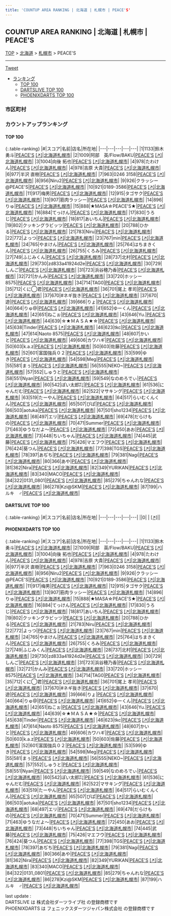 ```yaml
---
title: 'COUNTUP AREA RANKING | 北海道 | 札幌市 | PEACE'S'
---
```

## COUNTUP AREA RANKING | 北海道 | 札幌市 | PEACE'S

[TOP](/darts/rank/) > [北海道](/darts/rank/北海道/) > [札幌市](/darts/rank/北海道/札幌市/) > PEACE'S

___

<a href="https://twitter.com/share?ref_src=twsrc%5Etfw" data-text="COUNTUP AREA RANKING | 北海道札幌市PEACE'S" class="twitter-share-button" data-hashtags="DARTSLIVE,PHOENIXDARTS,darts,ダーツ" data-show-count="false">Tweet</a>

* [ランキング](#カウントアップランキング)
    * [TOP 100](#top-100)
    * [DARTSLIVE TOP 100](#dartslive-top-100)
    * [PHOENIXDARTS TOP 100](#phoenixdarts-top-100)

### 市区町村

<ul>

</ul>

### カウントアップランキング

#### TOP 100



{:.table-ranking}
|#|スコア|名前|店名|所在地|
|---|---|---|---|---|
|1|1133|<span class="rank-name-pd">鈴木 勇斗</span>|<a href="/darts/rank/shops/92850.html">PEACE'S</a> <a href="https://vs.phoenixdarts.com/jp/shop/shopDetailInfo/s_92850?s_seq=92850">[↗]</a>|<a href="/darts/rank/北海道/札幌市">北海道札幌市</a>|
|2|1009|<span class="rank-name-pd">阿部　英/Flow/BAKU</span>|<a href="/darts/rank/shops/92850.html">PEACE'S</a> <a href="https://vs.phoenixdarts.com/jp/shop/shopDetailInfo/s_92850?s_seq=92850">[↗]</a>|<a href="/darts/rank/北海道/札幌市">北海道札幌市</a>|
|3|1004|<span class="rank-name-pd">向後 拓也</span>|<a href="/darts/rank/shops/92850.html">PEACE'S</a> <a href="https://vs.phoenixdarts.com/jp/shop/shopDetailInfo/s_92850?s_seq=92850">[↗]</a>|<a href="/darts/rank/北海道/札幌市">北海道札幌市</a>|
|4|978|<span class="rank-name-pd">たわけん</span>|<a href="/darts/rank/shops/92850.html">PEACE'S</a> <a href="https://vs.phoenixdarts.com/jp/shop/shopDetailInfo/s_92850?s_seq=92850">[↗]</a>|<a href="/darts/rank/北海道/札幌市">北海道札幌市</a>|
|4|978|<span class="rank-name-pd"><span class="pro-icon-pd"></span>吉原 大貴</span>|<a href="/darts/rank/shops/92850.html">PEACE'S</a> <a href="https://vs.phoenixdarts.com/jp/shop/shopDetailInfo/s_92850?s_seq=92850">[↗]</a>|<a href="/darts/rank/北海道/札幌市">北海道札幌市</a>|
|6|977|<span class="rank-name-pd">半沢 直樹</span>|<a href="/darts/rank/shops/92850.html">PEACE'S</a> <a href="https://vs.phoenixdarts.com/jp/shop/shopDetailInfo/s_92850?s_seq=92850">[↗]</a>|<a href="/darts/rank/北海道/札幌市">北海道札幌市</a>|
|7|963|<span class="rank-name-pd">0246 3158</span>|<a href="/darts/rank/shops/92850.html">PEACE'S</a> <a href="https://vs.phoenixdarts.com/jp/shop/shopDetailInfo/s_92850?s_seq=92850">[↗]</a>|<a href="/darts/rank/北海道/札幌市">北海道札幌市</a>|
|8|956|<span class="rank-name-pd">Niru2</span>|<a href="/darts/rank/shops/92850.html">PEACE'S</a> <a href="https://vs.phoenixdarts.com/jp/shop/shopDetailInfo/s_92850?s_seq=92850">[↗]</a>|<a href="/darts/rank/北海道/札幌市">北海道札幌市</a>|
|9|926|<span class="rank-name-pd">クラッシー@PEACE&#x27;S</span>|<a href="/darts/rank/shops/92850.html">PEACE'S</a> <a href="https://vs.phoenixdarts.com/jp/shop/shopDetailInfo/s_92850?s_seq=92850">[↗]</a>|<a href="/darts/rank/北海道/札幌市">北海道札幌市</a>|
|10|921|<span class="rank-name-pd">0189-3586</span>|<a href="/darts/rank/shops/92850.html">PEACE'S</a> <a href="https://vs.phoenixdarts.com/jp/shop/shopDetailInfo/s_92850?s_seq=92850">[↗]</a>|<a href="/darts/rank/北海道/札幌市">北海道札幌市</a>|
|11|917|<span class="rank-name-pd">梅男</span>|<a href="/darts/rank/shops/92850.html">PEACE'S</a> <a href="https://vs.phoenixdarts.com/jp/shop/shopDetailInfo/s_92850?s_seq=92850">[↗]</a>|<a href="/darts/rank/北海道/札幌市">北海道札幌市</a>|
|12|915|<span class="rank-name-pd">タゴサク</span>|<a href="/darts/rank/shops/92850.html">PEACE'S</a> <a href="https://vs.phoenixdarts.com/jp/shop/shopDetailInfo/s_92850?s_seq=92850">[↗]</a>|<a href="/darts/rank/北海道/札幌市">北海道札幌市</a>|
|13|907|<span class="rank-name-pd">筋肉ラッシー</span>|<a href="/darts/rank/shops/92850.html">PEACE'S</a> <a href="https://vs.phoenixdarts.com/jp/shop/shopDetailInfo/s_92850?s_seq=92850">[↗]</a>|<a href="/darts/rank/北海道/札幌市">北海道札幌市</a>|
|14|896|<span class="rank-name-pd">りゅ</span>|<a href="/darts/rank/shops/92850.html">PEACE'S</a> <a href="https://vs.phoenixdarts.com/jp/shop/shopDetailInfo/s_92850?s_seq=92850">[↗]</a>|<a href="/darts/rank/北海道/札幌市">北海道札幌市</a>|
|15|888|<span class="rank-name-pd">★MASA☆PEACE&#x27;S★</span>|<a href="/darts/rank/shops/92850.html">PEACE'S</a> <a href="https://vs.phoenixdarts.com/jp/shop/shopDetailInfo/s_92850?s_seq=92850">[↗]</a>|<a href="/darts/rank/北海道/札幌市">北海道札幌市</a>|
|16|884|<span class="rank-name-pd">てっけん</span>|<a href="/darts/rank/shops/92850.html">PEACE'S</a> <a href="https://vs.phoenixdarts.com/jp/shop/shopDetailInfo/s_92850?s_seq=92850">[↗]</a>|<a href="/darts/rank/北海道/札幌市">北海道札幌市</a>|
|17|830|<span class="rank-name-pd">うろじ</span>|<a href="/darts/rank/shops/92850.html">PEACE'S</a> <a href="https://vs.phoenixdarts.com/jp/shop/shopDetailInfo/s_92850?s_seq=92850">[↗]</a>|<a href="/darts/rank/北海道/札幌市">北海道札幌市</a>|
|18|817|<span class="rank-name-pd">あいちん</span>|<a href="/darts/rank/shops/92850.html">PEACE'S</a> <a href="https://vs.phoenixdarts.com/jp/shop/shopDetailInfo/s_92850?s_seq=92850">[↗]</a>|<a href="/darts/rank/北海道/札幌市">北海道札幌市</a>|
|19|802|<span class="rank-name-pd">クッキングラビッツ</span>|<a href="/darts/rank/shops/92850.html">PEACE'S</a> <a href="https://vs.phoenixdarts.com/jp/shop/shopDetailInfo/s_92850?s_seq=92850">[↗]</a>|<a href="/darts/rank/北海道/札幌市">北海道札幌市</a>|
|20|788|<span class="rank-name-pd">ひかる</span>|<a href="/darts/rank/shops/92850.html">PEACE'S</a> <a href="https://vs.phoenixdarts.com/jp/shop/shopDetailInfo/s_92850?s_seq=92850">[↗]</a>|<a href="/darts/rank/北海道/札幌市">北海道札幌市</a>|
|21|783|<span class="rank-name-pd">Niru</span>|<a href="/darts/rank/shops/92850.html">PEACE'S</a> <a href="https://vs.phoenixdarts.com/jp/shop/shopDetailInfo/s_92850?s_seq=92850">[↗]</a>|<a href="/darts/rank/北海道/札幌市">北海道札幌市</a>|
|22|772|<span class="rank-name-pd">よっつ</span>|<a href="/darts/rank/shops/92850.html">PEACE'S</a> <a href="https://vs.phoenixdarts.com/jp/shop/shopDetailInfo/s_92850?s_seq=92850">[↗]</a>|<a href="/darts/rank/北海道/札幌市">北海道札幌市</a>|
|23|767|<span class="rank-name-pd">min</span>|<a href="/darts/rank/shops/92850.html">PEACE'S</a> <a href="https://vs.phoenixdarts.com/jp/shop/shopDetailInfo/s_92850?s_seq=92850">[↗]</a>|<a href="/darts/rank/北海道/札幌市">北海道札幌市</a>|
|24|765|<span class="rank-name-pd">やまけん</span>|<a href="/darts/rank/shops/92850.html">PEACE'S</a> <a href="https://vs.phoenixdarts.com/jp/shop/shopDetailInfo/s_92850?s_seq=92850">[↗]</a>|<a href="/darts/rank/北海道/札幌市">北海道札幌市</a>|
|25|764|<span class="rank-name-pd">はちまきくん</span>|<a href="/darts/rank/shops/92850.html">PEACE'S</a> <a href="https://vs.phoenixdarts.com/jp/shop/shopDetailInfo/s_92850?s_seq=92850">[↗]</a>|<a href="/darts/rank/北海道/札幌市">北海道札幌市</a>|
|26|755|<span class="rank-name-pd">くろみ</span>|<a href="/darts/rank/shops/92850.html">PEACE'S</a> <a href="https://vs.phoenixdarts.com/jp/shop/shopDetailInfo/s_92850?s_seq=92850">[↗]</a>|<a href="/darts/rank/北海道/札幌市">北海道札幌市</a>|
|27|749|<span class="rank-name-pd">ふじみくん</span>|<a href="/darts/rank/shops/92850.html">PEACE'S</a> <a href="https://vs.phoenixdarts.com/jp/shop/shopDetailInfo/s_92850?s_seq=92850">[↗]</a>|<a href="/darts/rank/北海道/札幌市">北海道札幌市</a>|
|28|737|<span class="rank-name-pd">北村</span>|<a href="/darts/rank/shops/92850.html">PEACE'S</a> <a href="https://vs.phoenixdarts.com/jp/shop/shopDetailInfo/s_92850?s_seq=92850">[↗]</a>|<a href="/darts/rank/北海道/札幌市">北海道札幌市</a>|
|29|730|<span class="rank-name-pd">zd833a41924d2e</span>|<a href="/darts/rank/shops/92850.html">PEACE'S</a> <a href="https://vs.phoenixdarts.com/jp/shop/shopDetailInfo/s_92850?s_seq=92850">[↗]</a>|<a href="/darts/rank/北海道/札幌市">北海道札幌市</a>|
|30|729|<span class="rank-name-pd">しんご</span>|<a href="/darts/rank/shops/92850.html">PEACE'S</a> <a href="https://vs.phoenixdarts.com/jp/shop/shopDetailInfo/s_92850?s_seq=92850">[↗]</a>|<a href="/darts/rank/北海道/札幌市">北海道札幌市</a>|
|31|723|<span class="rank-name-pd">浜谷穂乃香</span>|<a href="/darts/rank/shops/92850.html">PEACE'S</a> <a href="https://vs.phoenixdarts.com/jp/shop/shopDetailInfo/s_92850?s_seq=92850">[↗]</a>|<a href="/darts/rank/北海道/札幌市">北海道札幌市</a>|
|32|721|<span class="rank-name-pd">かんみ</span>|<a href="/darts/rank/shops/92850.html">PEACE'S</a> <a href="https://vs.phoenixdarts.com/jp/shop/shopDetailInfo/s_92850?s_seq=92850">[↗]</a>|<a href="/darts/rank/北海道/札幌市">北海道札幌市</a>|
|33|720|<span class="rank-name-pd">ホッシー 8575</span>|<a href="/darts/rank/shops/92850.html">PEACE'S</a> <a href="https://vs.phoenixdarts.com/jp/shop/shopDetailInfo/s_92850?s_seq=92850">[↗]</a>|<a href="/darts/rank/北海道/札幌市">北海道札幌市</a>|
|34|714|<span class="rank-name-pd">TAG0</span>|<a href="/darts/rank/shops/92850.html">PEACE'S</a> <a href="https://vs.phoenixdarts.com/jp/shop/shopDetailInfo/s_92850?s_seq=92850">[↗]</a>|<a href="/darts/rank/北海道/札幌市">北海道札幌市</a>|
|35|712|<span class="rank-name-pd">くに◯君</span>|<a href="/darts/rank/shops/92850.html">PEACE'S</a> <a href="https://vs.phoenixdarts.com/jp/shop/shopDetailInfo/s_92850?s_seq=92850">[↗]</a>|<a href="/darts/rank/北海道/札幌市">北海道札幌市</a>|
|36|701|<span class="rank-name-pd">尾上 孝司</span>|<a href="/darts/rank/shops/92850.html">PEACE'S</a> <a href="https://vs.phoenixdarts.com/jp/shop/shopDetailInfo/s_92850?s_seq=92850">[↗]</a>|<a href="/darts/rank/北海道/札幌市">北海道札幌市</a>|
|37|670|<span class="rank-name-pd">#ネギ抜き</span>|<a href="/darts/rank/shops/92850.html">PEACE'S</a> <a href="https://vs.phoenixdarts.com/jp/shop/shopDetailInfo/s_92850?s_seq=92850">[↗]</a>|<a href="/darts/rank/北海道/札幌市">北海道札幌市</a>|
|37|670|<span class="rank-name-pd">遊</span>|<a href="/darts/rank/shops/92850.html">PEACE'S</a> <a href="https://vs.phoenixdarts.com/jp/shop/shopDetailInfo/s_92850?s_seq=92850">[↗]</a>|<a href="/darts/rank/北海道/札幌市">北海道札幌市</a>|
|39|666|<span class="rank-name-pd">りょ</span>|<a href="/darts/rank/shops/92850.html">PEACE'S</a> <a href="https://vs.phoenixdarts.com/jp/shop/shopDetailInfo/s_92850?s_seq=92850">[↗]</a>|<a href="/darts/rank/北海道/札幌市">北海道札幌市</a>|
|40|664|<span class="rank-name-pd">りゅ@</span>|<a href="/darts/rank/shops/92850.html">PEACE'S</a> <a href="https://vs.phoenixdarts.com/jp/shop/shopDetailInfo/s_92850?s_seq=92850">[↗]</a>|<a href="/darts/rank/北海道/札幌市">北海道札幌市</a>|
|41|652|<span class="rank-name-pd">ゆーくん</span>|<a href="/darts/rank/shops/92850.html">PEACE'S</a> <a href="https://vs.phoenixdarts.com/jp/shop/shopDetailInfo/s_92850?s_seq=92850">[↗]</a>|<a href="/darts/rank/北海道/札幌市">北海道札幌市</a>|
|42|651|<span class="rank-name-pd">ねこぉ</span>|<a href="/darts/rank/shops/92850.html">PEACE'S</a> <a href="https://vs.phoenixdarts.com/jp/shop/shopDetailInfo/s_92850?s_seq=92850">[↗]</a>|<a href="/darts/rank/北海道/札幌市">北海道札幌市</a>|
|43|646|<span class="rank-name-pd">Yu.</span>|<a href="/darts/rank/shops/92850.html">PEACE'S</a> <a href="https://vs.phoenixdarts.com/jp/shop/shopDetailInfo/s_92850?s_seq=92850">[↗]</a>|<a href="/darts/rank/北海道/札幌市">北海道札幌市</a>|
|44|639|<span class="rank-name-pd">☆★ＭＡＳＡ★☆</span>|<a href="/darts/rank/shops/92850.html">PEACE'S</a> <a href="https://vs.phoenixdarts.com/jp/shop/shopDetailInfo/s_92850?s_seq=92850">[↗]</a>|<a href="/darts/rank/北海道/札幌市">北海道札幌市</a>|
|45|638|<span class="rank-name-pd">Tinder</span>|<a href="/darts/rank/shops/92850.html">PEACE'S</a> <a href="https://vs.phoenixdarts.com/jp/shop/shopDetailInfo/s_92850?s_seq=92850">[↗]</a>|<a href="/darts/rank/北海道/札幌市">北海道札幌市</a>|
|46|623|<span class="rank-name-pd">tkc</span>|<a href="/darts/rank/shops/92850.html">PEACE'S</a> <a href="https://vs.phoenixdarts.com/jp/shop/shopDetailInfo/s_92850?s_seq=92850">[↗]</a>|<a href="/darts/rank/北海道/札幌市">北海道札幌市</a>|
|47|614|<span class="rank-name-pd">Naoto 8575</span>|<a href="/darts/rank/shops/92850.html">PEACE'S</a> <a href="https://vs.phoenixdarts.com/jp/shop/shopDetailInfo/s_92850?s_seq=92850">[↗]</a>|<a href="/darts/rank/北海道/札幌市">北海道札幌市</a>|
|48|607|<span class="rank-name-pd">かいと</span>|<a href="/darts/rank/shops/92850.html">PEACE'S</a> <a href="https://vs.phoenixdarts.com/jp/shop/shopDetailInfo/s_92850?s_seq=92850">[↗]</a>|<a href="/darts/rank/北海道/札幌市">北海道札幌市</a>|
|49|606|<span class="rank-name-pd">カワハギ</span>|<a href="/darts/rank/shops/92850.html">PEACE'S</a> <a href="https://vs.phoenixdarts.com/jp/shop/shopDetailInfo/s_92850?s_seq=92850">[↗]</a>|<a href="/darts/rank/北海道/札幌市">北海道札幌市</a>|
|50|603|<span class="rank-name-pd">k.a.z</span>|<a href="/darts/rank/shops/92850.html">PEACE'S</a> <a href="https://vs.phoenixdarts.com/jp/shop/shopDetailInfo/s_92850?s_seq=92850">[↗]</a>|<a href="/darts/rank/北海道/札幌市">北海道札幌市</a>|
|50|603|<span class="rank-name-pd">佐藤</span>|<a href="/darts/rank/shops/92850.html">PEACE'S</a> <a href="https://vs.phoenixdarts.com/jp/shop/shopDetailInfo/s_92850?s_seq=92850">[↗]</a>|<a href="/darts/rank/北海道/札幌市">北海道札幌市</a>|
|52|601|<span class="rank-name-pd">富国強兵０２</span>|<a href="/darts/rank/shops/92850.html">PEACE'S</a> <a href="https://vs.phoenixdarts.com/jp/shop/shopDetailInfo/s_92850?s_seq=92850">[↗]</a>|<a href="/darts/rank/北海道/札幌市">北海道札幌市</a>|
|53|599|<span class="rank-name-pd">ゆき</span>|<a href="/darts/rank/shops/92850.html">PEACE'S</a> <a href="https://vs.phoenixdarts.com/jp/shop/shopDetailInfo/s_92850?s_seq=92850">[↗]</a>|<a href="/darts/rank/北海道/札幌市">北海道札幌市</a>|
|54|598|<span class="rank-name-pd">Meg</span>|<a href="/darts/rank/shops/92850.html">PEACE'S</a> <a href="https://vs.phoenixdarts.com/jp/shop/shopDetailInfo/s_92850?s_seq=92850">[↗]</a>|<a href="/darts/rank/北海道/札幌市">北海道札幌市</a>|
|55|581|<span class="rank-name-pd">まぅ</span>|<a href="/darts/rank/shops/92850.html">PEACE'S</a> <a href="https://vs.phoenixdarts.com/jp/shop/shopDetailInfo/s_92850?s_seq=92850">[↗]</a>|<a href="/darts/rank/北海道/札幌市">北海道札幌市</a>|
|56|555|<span class="rank-name-pd">NEKO~</span>|<a href="/darts/rank/shops/92850.html">PEACE'S</a> <a href="https://vs.phoenixdarts.com/jp/shop/shopDetailInfo/s_92850?s_seq=92850">[↗]</a>|<a href="/darts/rank/北海道/札幌市">北海道札幌市</a>|
|57|552|<span class="rank-name-pd">しゅうと</span>|<a href="/darts/rank/shops/92850.html">PEACE'S</a> <a href="https://vs.phoenixdarts.com/jp/shop/shopDetailInfo/s_92850?s_seq=92850">[↗]</a>|<a href="/darts/rank/北海道/札幌市">北海道札幌市</a>|
|58|551|<span class="rank-name-pd">Nyan</span>|<a href="/darts/rank/shops/92850.html">PEACE'S</a> <a href="https://vs.phoenixdarts.com/jp/shop/shopDetailInfo/s_92850?s_seq=92850">[↗]</a>|<a href="/darts/rank/北海道/札幌市">北海道札幌市</a>|
|59|549|<span class="rank-name-pd">なのめろでぃ</span>|<a href="/darts/rank/shops/92850.html">PEACE'S</a> <a href="https://vs.phoenixdarts.com/jp/shop/shopDetailInfo/s_92850?s_seq=92850">[↗]</a>|<a href="/darts/rank/北海道/札幌市">北海道札幌市</a>|
|60|542|<span class="rank-name-pd">ぽい太郎㌠</span>|<a href="/darts/rank/shops/92850.html">PEACE'S</a> <a href="https://vs.phoenixdarts.com/jp/shop/shopDetailInfo/s_92850?s_seq=92850">[↗]</a>|<a href="/darts/rank/北海道/札幌市">北海道札幌市</a>|
|61|536|<span class="rank-name-pd">にゃんだむ</span>|<a href="/darts/rank/shops/92850.html">PEACE'S</a> <a href="https://vs.phoenixdarts.com/jp/shop/shopDetailInfo/s_92850?s_seq=92850">[↗]</a>|<a href="/darts/rank/北海道/札幌市">北海道札幌市</a>|
|62|522|<span class="rank-name-pd">マサキング</span>|<a href="/darts/rank/shops/92850.html">PEACE'S</a> <a href="https://vs.phoenixdarts.com/jp/shop/shopDetailInfo/s_92850?s_seq=92850">[↗]</a>|<a href="/darts/rank/北海道/札幌市">北海道札幌市</a>|
|63|519|<span class="rank-name-pd">たーやん</span>|<a href="/darts/rank/shops/92850.html">PEACE'S</a> <a href="https://vs.phoenixdarts.com/jp/shop/shopDetailInfo/s_92850?s_seq=92850">[↗]</a>|<a href="/darts/rank/北海道/札幌市">北海道札幌市</a>|
|64|517|<span class="rank-name-pd">らいむくんくん</span>|<a href="/darts/rank/shops/92850.html">PEACE'S</a> <a href="https://vs.phoenixdarts.com/jp/shop/shopDetailInfo/s_92850?s_seq=92850">[↗]</a>|<a href="/darts/rank/北海道/札幌市">北海道札幌市</a>|
|65|507|<span class="rank-name-pd">ぴぱ</span>|<a href="/darts/rank/shops/92850.html">PEACE'S</a> <a href="https://vs.phoenixdarts.com/jp/shop/shopDetailInfo/s_92850?s_seq=92850">[↗]</a>|<a href="/darts/rank/北海道/札幌市">北海道札幌市</a>|
|66|503|<span class="rank-name-pd">aotuka</span>|<a href="/darts/rank/shops/92850.html">PEACE'S</a> <a href="https://vs.phoenixdarts.com/jp/shop/shopDetailInfo/s_92850?s_seq=92850">[↗]</a>|<a href="/darts/rank/北海道/札幌市">北海道札幌市</a>|
|67|501|<span class="rank-name-pd">sho1234</span>|<a href="/darts/rank/shops/92850.html">PEACE'S</a> <a href="https://vs.phoenixdarts.com/jp/shop/shopDetailInfo/s_92850?s_seq=92850">[↗]</a>|<a href="/darts/rank/北海道/札幌市">北海道札幌市</a>|
|68|497|<span class="rank-name-pd">エリ</span>|<a href="/darts/rank/shops/92850.html">PEACE'S</a> <a href="https://vs.phoenixdarts.com/jp/shop/shopDetailInfo/s_92850?s_seq=92850">[↗]</a>|<a href="/darts/rank/北海道/札幌市">北海道札幌市</a>|
|69|478|<span class="rank-name-pd">だらけもの</span>|<a href="/darts/rank/shops/92850.html">PEACE'S</a> <a href="https://vs.phoenixdarts.com/jp/shop/shopDetailInfo/s_92850?s_seq=92850">[↗]</a>|<a href="/darts/rank/北海道/札幌市">北海道札幌市</a>|
|70|471|<span class="rank-name-pd">Summer</span>|<a href="/darts/rank/shops/92850.html">PEACE'S</a> <a href="https://vs.phoenixdarts.com/jp/shop/shopDetailInfo/s_92850?s_seq=92850">[↗]</a>|<a href="/darts/rank/北海道/札幌市">北海道札幌市</a>|
|71|463|<span class="rank-name-pd">ゆうなだよ〜</span>|<a href="/darts/rank/shops/92850.html">PEACE'S</a> <a href="https://vs.phoenixdarts.com/jp/shop/shopDetailInfo/s_92850?s_seq=92850">[↗]</a>|<a href="/darts/rank/北海道/札幌市">北海道札幌市</a>|
|72|450|<span class="rank-name-pd">あお</span>|<a href="/darts/rank/shops/92850.html">PEACE'S</a> <a href="https://vs.phoenixdarts.com/jp/shop/shopDetailInfo/s_92850?s_seq=92850">[↗]</a>|<a href="/darts/rank/北海道/札幌市">北海道札幌市</a>|
|73|448|<span class="rank-name-pd">ちいちゃん</span>|<a href="/darts/rank/shops/92850.html">PEACE'S</a> <a href="https://vs.phoenixdarts.com/jp/shop/shopDetailInfo/s_92850?s_seq=92850">[↗]</a>|<a href="/darts/rank/北海道/札幌市">北海道札幌市</a>|
|74|445|<span class="rank-name-pd">武藤</span>|<a href="/darts/rank/shops/92850.html">PEACE'S</a> <a href="https://vs.phoenixdarts.com/jp/shop/shopDetailInfo/s_92850?s_seq=92850">[↗]</a>|<a href="/darts/rank/北海道/札幌市">北海道札幌市</a>|
|75|426|<span class="rank-name-pd">マエフウ</span>|<a href="/darts/rank/shops/92850.html">PEACE'S</a> <a href="https://vs.phoenixdarts.com/jp/shop/shopDetailInfo/s_92850?s_seq=92850">[↗]</a>|<a href="/darts/rank/北海道/札幌市">北海道札幌市</a>|
|76|424|<span class="rank-name-pd">葵つん</span>|<a href="/darts/rank/shops/92850.html">PEACE'S</a> <a href="https://vs.phoenixdarts.com/jp/shop/shopDetailInfo/s_92850?s_seq=92850">[↗]</a>|<a href="/darts/rank/北海道/札幌市">北海道札幌市</a>|
|77|398|<span class="rank-name-pd">TGS</span>|<a href="/darts/rank/shops/92850.html">PEACE'S</a> <a href="https://vs.phoenixdarts.com/jp/shop/shopDetailInfo/s_92850?s_seq=92850">[↗]</a>|<a href="/darts/rank/北海道/札幌市">北海道札幌市</a>|
|78|397|<span class="rank-name-pd">あぢち</span>|<a href="/darts/rank/shops/92850.html">PEACE'S</a> <a href="https://vs.phoenixdarts.com/jp/shop/shopDetailInfo/s_92850?s_seq=92850">[↗]</a>|<a href="/darts/rank/北海道/札幌市">北海道札幌市</a>|
|79|381|<span class="rank-name-pd">Nagi</span>|<a href="/darts/rank/shops/92850.html">PEACE'S</a> <a href="https://vs.phoenixdarts.com/jp/shop/shopDetailInfo/s_92850?s_seq=92850">[↗]</a>|<a href="/darts/rank/北海道/札幌市">北海道札幌市</a>|
|80|366|<span class="rank-name-pd">あや</span>|<a href="/darts/rank/shops/92850.html">PEACE'S</a> <a href="https://vs.phoenixdarts.com/jp/shop/shopDetailInfo/s_92850?s_seq=92850">[↗]</a>|<a href="/darts/rank/北海道/札幌市">北海道札幌市</a>|
|81|362|<span class="rank-name-pd">Nira</span>|<a href="/darts/rank/shops/92850.html">PEACE'S</a> <a href="https://vs.phoenixdarts.com/jp/shop/shopDetailInfo/s_92850?s_seq=92850">[↗]</a>|<a href="/darts/rank/北海道/札幌市">北海道札幌市</a>|
|82|349|<span class="rank-name-pd">YURIKAN</span>|<a href="/darts/rank/shops/92850.html">PEACE'S</a> <a href="https://vs.phoenixdarts.com/jp/shop/shopDetailInfo/s_92850?s_seq=92850">[↗]</a>|<a href="/darts/rank/北海道/札幌市">北海道札幌市</a>|
|83|340|<span class="rank-name-pd">MACO</span>|<a href="/darts/rank/shops/92850.html">PEACE'S</a> <a href="https://vs.phoenixdarts.com/jp/shop/shopDetailInfo/s_92850?s_seq=92850">[↗]</a>|<a href="/darts/rank/北海道/札幌市">北海道札幌市</a>|
|84|322|<span class="rank-name-pd">0131_0801</span>|<a href="/darts/rank/shops/92850.html">PEACE'S</a> <a href="https://vs.phoenixdarts.com/jp/shop/shopDetailInfo/s_92850?s_seq=92850">[↗]</a>|<a href="/darts/rank/北海道/札幌市">北海道札幌市</a>|
|85|279|<span class="rank-name-pd">ちゃんれな</span>|<a href="/darts/rank/shops/92850.html">PEACE'S</a> <a href="https://vs.phoenixdarts.com/jp/shop/shopDetailInfo/s_92850?s_seq=92850">[↗]</a>|<a href="/darts/rank/北海道/札幌市">北海道札幌市</a>|
|86|278|<span class="rank-name-pd">Kzi@SKM</span>|<a href="/darts/rank/shops/92850.html">PEACE'S</a> <a href="https://vs.phoenixdarts.com/jp/shop/shopDetailInfo/s_92850?s_seq=92850">[↗]</a>|<a href="/darts/rank/北海道/札幌市">北海道札幌市</a>|
|87|199|<span class="rank-name-pd">ハルキ　♂️</span>|<a href="/darts/rank/shops/92850.html">PEACE'S</a> <a href="https://vs.phoenixdarts.com/jp/shop/shopDetailInfo/s_92850?s_seq=92850">[↗]</a>|<a href="/darts/rank/北海道/札幌市">北海道札幌市</a>|


#### DARTSLIVE TOP 100



{:.table-ranking}
|#|スコア|名前|店名|所在地|
|---|---|---|---|---|
||0|<span class="rank-name-dl"> </span>|<a href="/darts/rank/shops/.html"></a> <a href="">[↗]</a>|<a href="/darts/rank//"></a>|


#### PHOENIXDARTS TOP 100



{:.table-ranking}
|#|スコア|名前|店名|所在地|
|---|---|---|---|---|
|1|1133|<span class="rank-name-pd">鈴木 勇斗</span>|<a href="/darts/rank/shops/92850.html">PEACE'S</a> <a href="https://vs.phoenixdarts.com/jp/shop/shopDetailInfo/s_92850?s_seq=92850">[↗]</a>|<a href="/darts/rank/北海道/札幌市">北海道札幌市</a>|
|2|1009|<span class="rank-name-pd">阿部　英/Flow/BAKU</span>|<a href="/darts/rank/shops/92850.html">PEACE'S</a> <a href="https://vs.phoenixdarts.com/jp/shop/shopDetailInfo/s_92850?s_seq=92850">[↗]</a>|<a href="/darts/rank/北海道/札幌市">北海道札幌市</a>|
|3|1004|<span class="rank-name-pd">向後 拓也</span>|<a href="/darts/rank/shops/92850.html">PEACE'S</a> <a href="https://vs.phoenixdarts.com/jp/shop/shopDetailInfo/s_92850?s_seq=92850">[↗]</a>|<a href="/darts/rank/北海道/札幌市">北海道札幌市</a>|
|4|978|<span class="rank-name-pd">たわけん</span>|<a href="/darts/rank/shops/92850.html">PEACE'S</a> <a href="https://vs.phoenixdarts.com/jp/shop/shopDetailInfo/s_92850?s_seq=92850">[↗]</a>|<a href="/darts/rank/北海道/札幌市">北海道札幌市</a>|
|4|978|<span class="rank-name-pd"><span class="pro-icon-pd"></span>吉原 大貴</span>|<a href="/darts/rank/shops/92850.html">PEACE'S</a> <a href="https://vs.phoenixdarts.com/jp/shop/shopDetailInfo/s_92850?s_seq=92850">[↗]</a>|<a href="/darts/rank/北海道/札幌市">北海道札幌市</a>|
|6|977|<span class="rank-name-pd">半沢 直樹</span>|<a href="/darts/rank/shops/92850.html">PEACE'S</a> <a href="https://vs.phoenixdarts.com/jp/shop/shopDetailInfo/s_92850?s_seq=92850">[↗]</a>|<a href="/darts/rank/北海道/札幌市">北海道札幌市</a>|
|7|963|<span class="rank-name-pd">0246 3158</span>|<a href="/darts/rank/shops/92850.html">PEACE'S</a> <a href="https://vs.phoenixdarts.com/jp/shop/shopDetailInfo/s_92850?s_seq=92850">[↗]</a>|<a href="/darts/rank/北海道/札幌市">北海道札幌市</a>|
|8|956|<span class="rank-name-pd">Niru2</span>|<a href="/darts/rank/shops/92850.html">PEACE'S</a> <a href="https://vs.phoenixdarts.com/jp/shop/shopDetailInfo/s_92850?s_seq=92850">[↗]</a>|<a href="/darts/rank/北海道/札幌市">北海道札幌市</a>|
|9|926|<span class="rank-name-pd">クラッシー@PEACE&#x27;S</span>|<a href="/darts/rank/shops/92850.html">PEACE'S</a> <a href="https://vs.phoenixdarts.com/jp/shop/shopDetailInfo/s_92850?s_seq=92850">[↗]</a>|<a href="/darts/rank/北海道/札幌市">北海道札幌市</a>|
|10|921|<span class="rank-name-pd">0189-3586</span>|<a href="/darts/rank/shops/92850.html">PEACE'S</a> <a href="https://vs.phoenixdarts.com/jp/shop/shopDetailInfo/s_92850?s_seq=92850">[↗]</a>|<a href="/darts/rank/北海道/札幌市">北海道札幌市</a>|
|11|917|<span class="rank-name-pd">梅男</span>|<a href="/darts/rank/shops/92850.html">PEACE'S</a> <a href="https://vs.phoenixdarts.com/jp/shop/shopDetailInfo/s_92850?s_seq=92850">[↗]</a>|<a href="/darts/rank/北海道/札幌市">北海道札幌市</a>|
|12|915|<span class="rank-name-pd">タゴサク</span>|<a href="/darts/rank/shops/92850.html">PEACE'S</a> <a href="https://vs.phoenixdarts.com/jp/shop/shopDetailInfo/s_92850?s_seq=92850">[↗]</a>|<a href="/darts/rank/北海道/札幌市">北海道札幌市</a>|
|13|907|<span class="rank-name-pd">筋肉ラッシー</span>|<a href="/darts/rank/shops/92850.html">PEACE'S</a> <a href="https://vs.phoenixdarts.com/jp/shop/shopDetailInfo/s_92850?s_seq=92850">[↗]</a>|<a href="/darts/rank/北海道/札幌市">北海道札幌市</a>|
|14|896|<span class="rank-name-pd">りゅ</span>|<a href="/darts/rank/shops/92850.html">PEACE'S</a> <a href="https://vs.phoenixdarts.com/jp/shop/shopDetailInfo/s_92850?s_seq=92850">[↗]</a>|<a href="/darts/rank/北海道/札幌市">北海道札幌市</a>|
|15|888|<span class="rank-name-pd">★MASA☆PEACE&#x27;S★</span>|<a href="/darts/rank/shops/92850.html">PEACE'S</a> <a href="https://vs.phoenixdarts.com/jp/shop/shopDetailInfo/s_92850?s_seq=92850">[↗]</a>|<a href="/darts/rank/北海道/札幌市">北海道札幌市</a>|
|16|884|<span class="rank-name-pd">てっけん</span>|<a href="/darts/rank/shops/92850.html">PEACE'S</a> <a href="https://vs.phoenixdarts.com/jp/shop/shopDetailInfo/s_92850?s_seq=92850">[↗]</a>|<a href="/darts/rank/北海道/札幌市">北海道札幌市</a>|
|17|830|<span class="rank-name-pd">うろじ</span>|<a href="/darts/rank/shops/92850.html">PEACE'S</a> <a href="https://vs.phoenixdarts.com/jp/shop/shopDetailInfo/s_92850?s_seq=92850">[↗]</a>|<a href="/darts/rank/北海道/札幌市">北海道札幌市</a>|
|18|817|<span class="rank-name-pd">あいちん</span>|<a href="/darts/rank/shops/92850.html">PEACE'S</a> <a href="https://vs.phoenixdarts.com/jp/shop/shopDetailInfo/s_92850?s_seq=92850">[↗]</a>|<a href="/darts/rank/北海道/札幌市">北海道札幌市</a>|
|19|802|<span class="rank-name-pd">クッキングラビッツ</span>|<a href="/darts/rank/shops/92850.html">PEACE'S</a> <a href="https://vs.phoenixdarts.com/jp/shop/shopDetailInfo/s_92850?s_seq=92850">[↗]</a>|<a href="/darts/rank/北海道/札幌市">北海道札幌市</a>|
|20|788|<span class="rank-name-pd">ひかる</span>|<a href="/darts/rank/shops/92850.html">PEACE'S</a> <a href="https://vs.phoenixdarts.com/jp/shop/shopDetailInfo/s_92850?s_seq=92850">[↗]</a>|<a href="/darts/rank/北海道/札幌市">北海道札幌市</a>|
|21|783|<span class="rank-name-pd">Niru</span>|<a href="/darts/rank/shops/92850.html">PEACE'S</a> <a href="https://vs.phoenixdarts.com/jp/shop/shopDetailInfo/s_92850?s_seq=92850">[↗]</a>|<a href="/darts/rank/北海道/札幌市">北海道札幌市</a>|
|22|772|<span class="rank-name-pd">よっつ</span>|<a href="/darts/rank/shops/92850.html">PEACE'S</a> <a href="https://vs.phoenixdarts.com/jp/shop/shopDetailInfo/s_92850?s_seq=92850">[↗]</a>|<a href="/darts/rank/北海道/札幌市">北海道札幌市</a>|
|23|767|<span class="rank-name-pd">min</span>|<a href="/darts/rank/shops/92850.html">PEACE'S</a> <a href="https://vs.phoenixdarts.com/jp/shop/shopDetailInfo/s_92850?s_seq=92850">[↗]</a>|<a href="/darts/rank/北海道/札幌市">北海道札幌市</a>|
|24|765|<span class="rank-name-pd">やまけん</span>|<a href="/darts/rank/shops/92850.html">PEACE'S</a> <a href="https://vs.phoenixdarts.com/jp/shop/shopDetailInfo/s_92850?s_seq=92850">[↗]</a>|<a href="/darts/rank/北海道/札幌市">北海道札幌市</a>|
|25|764|<span class="rank-name-pd">はちまきくん</span>|<a href="/darts/rank/shops/92850.html">PEACE'S</a> <a href="https://vs.phoenixdarts.com/jp/shop/shopDetailInfo/s_92850?s_seq=92850">[↗]</a>|<a href="/darts/rank/北海道/札幌市">北海道札幌市</a>|
|26|755|<span class="rank-name-pd">くろみ</span>|<a href="/darts/rank/shops/92850.html">PEACE'S</a> <a href="https://vs.phoenixdarts.com/jp/shop/shopDetailInfo/s_92850?s_seq=92850">[↗]</a>|<a href="/darts/rank/北海道/札幌市">北海道札幌市</a>|
|27|749|<span class="rank-name-pd">ふじみくん</span>|<a href="/darts/rank/shops/92850.html">PEACE'S</a> <a href="https://vs.phoenixdarts.com/jp/shop/shopDetailInfo/s_92850?s_seq=92850">[↗]</a>|<a href="/darts/rank/北海道/札幌市">北海道札幌市</a>|
|28|737|<span class="rank-name-pd">北村</span>|<a href="/darts/rank/shops/92850.html">PEACE'S</a> <a href="https://vs.phoenixdarts.com/jp/shop/shopDetailInfo/s_92850?s_seq=92850">[↗]</a>|<a href="/darts/rank/北海道/札幌市">北海道札幌市</a>|
|29|730|<span class="rank-name-pd">zd833a41924d2e</span>|<a href="/darts/rank/shops/92850.html">PEACE'S</a> <a href="https://vs.phoenixdarts.com/jp/shop/shopDetailInfo/s_92850?s_seq=92850">[↗]</a>|<a href="/darts/rank/北海道/札幌市">北海道札幌市</a>|
|30|729|<span class="rank-name-pd">しんご</span>|<a href="/darts/rank/shops/92850.html">PEACE'S</a> <a href="https://vs.phoenixdarts.com/jp/shop/shopDetailInfo/s_92850?s_seq=92850">[↗]</a>|<a href="/darts/rank/北海道/札幌市">北海道札幌市</a>|
|31|723|<span class="rank-name-pd">浜谷穂乃香</span>|<a href="/darts/rank/shops/92850.html">PEACE'S</a> <a href="https://vs.phoenixdarts.com/jp/shop/shopDetailInfo/s_92850?s_seq=92850">[↗]</a>|<a href="/darts/rank/北海道/札幌市">北海道札幌市</a>|
|32|721|<span class="rank-name-pd">かんみ</span>|<a href="/darts/rank/shops/92850.html">PEACE'S</a> <a href="https://vs.phoenixdarts.com/jp/shop/shopDetailInfo/s_92850?s_seq=92850">[↗]</a>|<a href="/darts/rank/北海道/札幌市">北海道札幌市</a>|
|33|720|<span class="rank-name-pd">ホッシー 8575</span>|<a href="/darts/rank/shops/92850.html">PEACE'S</a> <a href="https://vs.phoenixdarts.com/jp/shop/shopDetailInfo/s_92850?s_seq=92850">[↗]</a>|<a href="/darts/rank/北海道/札幌市">北海道札幌市</a>|
|34|714|<span class="rank-name-pd">TAG0</span>|<a href="/darts/rank/shops/92850.html">PEACE'S</a> <a href="https://vs.phoenixdarts.com/jp/shop/shopDetailInfo/s_92850?s_seq=92850">[↗]</a>|<a href="/darts/rank/北海道/札幌市">北海道札幌市</a>|
|35|712|<span class="rank-name-pd">くに◯君</span>|<a href="/darts/rank/shops/92850.html">PEACE'S</a> <a href="https://vs.phoenixdarts.com/jp/shop/shopDetailInfo/s_92850?s_seq=92850">[↗]</a>|<a href="/darts/rank/北海道/札幌市">北海道札幌市</a>|
|36|701|<span class="rank-name-pd">尾上 孝司</span>|<a href="/darts/rank/shops/92850.html">PEACE'S</a> <a href="https://vs.phoenixdarts.com/jp/shop/shopDetailInfo/s_92850?s_seq=92850">[↗]</a>|<a href="/darts/rank/北海道/札幌市">北海道札幌市</a>|
|37|670|<span class="rank-name-pd">#ネギ抜き</span>|<a href="/darts/rank/shops/92850.html">PEACE'S</a> <a href="https://vs.phoenixdarts.com/jp/shop/shopDetailInfo/s_92850?s_seq=92850">[↗]</a>|<a href="/darts/rank/北海道/札幌市">北海道札幌市</a>|
|37|670|<span class="rank-name-pd">遊</span>|<a href="/darts/rank/shops/92850.html">PEACE'S</a> <a href="https://vs.phoenixdarts.com/jp/shop/shopDetailInfo/s_92850?s_seq=92850">[↗]</a>|<a href="/darts/rank/北海道/札幌市">北海道札幌市</a>|
|39|666|<span class="rank-name-pd">りょ</span>|<a href="/darts/rank/shops/92850.html">PEACE'S</a> <a href="https://vs.phoenixdarts.com/jp/shop/shopDetailInfo/s_92850?s_seq=92850">[↗]</a>|<a href="/darts/rank/北海道/札幌市">北海道札幌市</a>|
|40|664|<span class="rank-name-pd">りゅ@</span>|<a href="/darts/rank/shops/92850.html">PEACE'S</a> <a href="https://vs.phoenixdarts.com/jp/shop/shopDetailInfo/s_92850?s_seq=92850">[↗]</a>|<a href="/darts/rank/北海道/札幌市">北海道札幌市</a>|
|41|652|<span class="rank-name-pd">ゆーくん</span>|<a href="/darts/rank/shops/92850.html">PEACE'S</a> <a href="https://vs.phoenixdarts.com/jp/shop/shopDetailInfo/s_92850?s_seq=92850">[↗]</a>|<a href="/darts/rank/北海道/札幌市">北海道札幌市</a>|
|42|651|<span class="rank-name-pd">ねこぉ</span>|<a href="/darts/rank/shops/92850.html">PEACE'S</a> <a href="https://vs.phoenixdarts.com/jp/shop/shopDetailInfo/s_92850?s_seq=92850">[↗]</a>|<a href="/darts/rank/北海道/札幌市">北海道札幌市</a>|
|43|646|<span class="rank-name-pd">Yu.</span>|<a href="/darts/rank/shops/92850.html">PEACE'S</a> <a href="https://vs.phoenixdarts.com/jp/shop/shopDetailInfo/s_92850?s_seq=92850">[↗]</a>|<a href="/darts/rank/北海道/札幌市">北海道札幌市</a>|
|44|639|<span class="rank-name-pd">☆★ＭＡＳＡ★☆</span>|<a href="/darts/rank/shops/92850.html">PEACE'S</a> <a href="https://vs.phoenixdarts.com/jp/shop/shopDetailInfo/s_92850?s_seq=92850">[↗]</a>|<a href="/darts/rank/北海道/札幌市">北海道札幌市</a>|
|45|638|<span class="rank-name-pd">Tinder</span>|<a href="/darts/rank/shops/92850.html">PEACE'S</a> <a href="https://vs.phoenixdarts.com/jp/shop/shopDetailInfo/s_92850?s_seq=92850">[↗]</a>|<a href="/darts/rank/北海道/札幌市">北海道札幌市</a>|
|46|623|<span class="rank-name-pd">tkc</span>|<a href="/darts/rank/shops/92850.html">PEACE'S</a> <a href="https://vs.phoenixdarts.com/jp/shop/shopDetailInfo/s_92850?s_seq=92850">[↗]</a>|<a href="/darts/rank/北海道/札幌市">北海道札幌市</a>|
|47|614|<span class="rank-name-pd">Naoto 8575</span>|<a href="/darts/rank/shops/92850.html">PEACE'S</a> <a href="https://vs.phoenixdarts.com/jp/shop/shopDetailInfo/s_92850?s_seq=92850">[↗]</a>|<a href="/darts/rank/北海道/札幌市">北海道札幌市</a>|
|48|607|<span class="rank-name-pd">かいと</span>|<a href="/darts/rank/shops/92850.html">PEACE'S</a> <a href="https://vs.phoenixdarts.com/jp/shop/shopDetailInfo/s_92850?s_seq=92850">[↗]</a>|<a href="/darts/rank/北海道/札幌市">北海道札幌市</a>|
|49|606|<span class="rank-name-pd">カワハギ</span>|<a href="/darts/rank/shops/92850.html">PEACE'S</a> <a href="https://vs.phoenixdarts.com/jp/shop/shopDetailInfo/s_92850?s_seq=92850">[↗]</a>|<a href="/darts/rank/北海道/札幌市">北海道札幌市</a>|
|50|603|<span class="rank-name-pd">k.a.z</span>|<a href="/darts/rank/shops/92850.html">PEACE'S</a> <a href="https://vs.phoenixdarts.com/jp/shop/shopDetailInfo/s_92850?s_seq=92850">[↗]</a>|<a href="/darts/rank/北海道/札幌市">北海道札幌市</a>|
|50|603|<span class="rank-name-pd">佐藤</span>|<a href="/darts/rank/shops/92850.html">PEACE'S</a> <a href="https://vs.phoenixdarts.com/jp/shop/shopDetailInfo/s_92850?s_seq=92850">[↗]</a>|<a href="/darts/rank/北海道/札幌市">北海道札幌市</a>|
|52|601|<span class="rank-name-pd">富国強兵０２</span>|<a href="/darts/rank/shops/92850.html">PEACE'S</a> <a href="https://vs.phoenixdarts.com/jp/shop/shopDetailInfo/s_92850?s_seq=92850">[↗]</a>|<a href="/darts/rank/北海道/札幌市">北海道札幌市</a>|
|53|599|<span class="rank-name-pd">ゆき</span>|<a href="/darts/rank/shops/92850.html">PEACE'S</a> <a href="https://vs.phoenixdarts.com/jp/shop/shopDetailInfo/s_92850?s_seq=92850">[↗]</a>|<a href="/darts/rank/北海道/札幌市">北海道札幌市</a>|
|54|598|<span class="rank-name-pd">Meg</span>|<a href="/darts/rank/shops/92850.html">PEACE'S</a> <a href="https://vs.phoenixdarts.com/jp/shop/shopDetailInfo/s_92850?s_seq=92850">[↗]</a>|<a href="/darts/rank/北海道/札幌市">北海道札幌市</a>|
|55|581|<span class="rank-name-pd">まぅ</span>|<a href="/darts/rank/shops/92850.html">PEACE'S</a> <a href="https://vs.phoenixdarts.com/jp/shop/shopDetailInfo/s_92850?s_seq=92850">[↗]</a>|<a href="/darts/rank/北海道/札幌市">北海道札幌市</a>|
|56|555|<span class="rank-name-pd">NEKO~</span>|<a href="/darts/rank/shops/92850.html">PEACE'S</a> <a href="https://vs.phoenixdarts.com/jp/shop/shopDetailInfo/s_92850?s_seq=92850">[↗]</a>|<a href="/darts/rank/北海道/札幌市">北海道札幌市</a>|
|57|552|<span class="rank-name-pd">しゅうと</span>|<a href="/darts/rank/shops/92850.html">PEACE'S</a> <a href="https://vs.phoenixdarts.com/jp/shop/shopDetailInfo/s_92850?s_seq=92850">[↗]</a>|<a href="/darts/rank/北海道/札幌市">北海道札幌市</a>|
|58|551|<span class="rank-name-pd">Nyan</span>|<a href="/darts/rank/shops/92850.html">PEACE'S</a> <a href="https://vs.phoenixdarts.com/jp/shop/shopDetailInfo/s_92850?s_seq=92850">[↗]</a>|<a href="/darts/rank/北海道/札幌市">北海道札幌市</a>|
|59|549|<span class="rank-name-pd">なのめろでぃ</span>|<a href="/darts/rank/shops/92850.html">PEACE'S</a> <a href="https://vs.phoenixdarts.com/jp/shop/shopDetailInfo/s_92850?s_seq=92850">[↗]</a>|<a href="/darts/rank/北海道/札幌市">北海道札幌市</a>|
|60|542|<span class="rank-name-pd">ぽい太郎㌠</span>|<a href="/darts/rank/shops/92850.html">PEACE'S</a> <a href="https://vs.phoenixdarts.com/jp/shop/shopDetailInfo/s_92850?s_seq=92850">[↗]</a>|<a href="/darts/rank/北海道/札幌市">北海道札幌市</a>|
|61|536|<span class="rank-name-pd">にゃんだむ</span>|<a href="/darts/rank/shops/92850.html">PEACE'S</a> <a href="https://vs.phoenixdarts.com/jp/shop/shopDetailInfo/s_92850?s_seq=92850">[↗]</a>|<a href="/darts/rank/北海道/札幌市">北海道札幌市</a>|
|62|522|<span class="rank-name-pd">マサキング</span>|<a href="/darts/rank/shops/92850.html">PEACE'S</a> <a href="https://vs.phoenixdarts.com/jp/shop/shopDetailInfo/s_92850?s_seq=92850">[↗]</a>|<a href="/darts/rank/北海道/札幌市">北海道札幌市</a>|
|63|519|<span class="rank-name-pd">たーやん</span>|<a href="/darts/rank/shops/92850.html">PEACE'S</a> <a href="https://vs.phoenixdarts.com/jp/shop/shopDetailInfo/s_92850?s_seq=92850">[↗]</a>|<a href="/darts/rank/北海道/札幌市">北海道札幌市</a>|
|64|517|<span class="rank-name-pd">らいむくんくん</span>|<a href="/darts/rank/shops/92850.html">PEACE'S</a> <a href="https://vs.phoenixdarts.com/jp/shop/shopDetailInfo/s_92850?s_seq=92850">[↗]</a>|<a href="/darts/rank/北海道/札幌市">北海道札幌市</a>|
|65|507|<span class="rank-name-pd">ぴぱ</span>|<a href="/darts/rank/shops/92850.html">PEACE'S</a> <a href="https://vs.phoenixdarts.com/jp/shop/shopDetailInfo/s_92850?s_seq=92850">[↗]</a>|<a href="/darts/rank/北海道/札幌市">北海道札幌市</a>|
|66|503|<span class="rank-name-pd">aotuka</span>|<a href="/darts/rank/shops/92850.html">PEACE'S</a> <a href="https://vs.phoenixdarts.com/jp/shop/shopDetailInfo/s_92850?s_seq=92850">[↗]</a>|<a href="/darts/rank/北海道/札幌市">北海道札幌市</a>|
|67|501|<span class="rank-name-pd">sho1234</span>|<a href="/darts/rank/shops/92850.html">PEACE'S</a> <a href="https://vs.phoenixdarts.com/jp/shop/shopDetailInfo/s_92850?s_seq=92850">[↗]</a>|<a href="/darts/rank/北海道/札幌市">北海道札幌市</a>|
|68|497|<span class="rank-name-pd">エリ</span>|<a href="/darts/rank/shops/92850.html">PEACE'S</a> <a href="https://vs.phoenixdarts.com/jp/shop/shopDetailInfo/s_92850?s_seq=92850">[↗]</a>|<a href="/darts/rank/北海道/札幌市">北海道札幌市</a>|
|69|478|<span class="rank-name-pd">だらけもの</span>|<a href="/darts/rank/shops/92850.html">PEACE'S</a> <a href="https://vs.phoenixdarts.com/jp/shop/shopDetailInfo/s_92850?s_seq=92850">[↗]</a>|<a href="/darts/rank/北海道/札幌市">北海道札幌市</a>|
|70|471|<span class="rank-name-pd">Summer</span>|<a href="/darts/rank/shops/92850.html">PEACE'S</a> <a href="https://vs.phoenixdarts.com/jp/shop/shopDetailInfo/s_92850?s_seq=92850">[↗]</a>|<a href="/darts/rank/北海道/札幌市">北海道札幌市</a>|
|71|463|<span class="rank-name-pd">ゆうなだよ〜</span>|<a href="/darts/rank/shops/92850.html">PEACE'S</a> <a href="https://vs.phoenixdarts.com/jp/shop/shopDetailInfo/s_92850?s_seq=92850">[↗]</a>|<a href="/darts/rank/北海道/札幌市">北海道札幌市</a>|
|72|450|<span class="rank-name-pd">あお</span>|<a href="/darts/rank/shops/92850.html">PEACE'S</a> <a href="https://vs.phoenixdarts.com/jp/shop/shopDetailInfo/s_92850?s_seq=92850">[↗]</a>|<a href="/darts/rank/北海道/札幌市">北海道札幌市</a>|
|73|448|<span class="rank-name-pd">ちいちゃん</span>|<a href="/darts/rank/shops/92850.html">PEACE'S</a> <a href="https://vs.phoenixdarts.com/jp/shop/shopDetailInfo/s_92850?s_seq=92850">[↗]</a>|<a href="/darts/rank/北海道/札幌市">北海道札幌市</a>|
|74|445|<span class="rank-name-pd">武藤</span>|<a href="/darts/rank/shops/92850.html">PEACE'S</a> <a href="https://vs.phoenixdarts.com/jp/shop/shopDetailInfo/s_92850?s_seq=92850">[↗]</a>|<a href="/darts/rank/北海道/札幌市">北海道札幌市</a>|
|75|426|<span class="rank-name-pd">マエフウ</span>|<a href="/darts/rank/shops/92850.html">PEACE'S</a> <a href="https://vs.phoenixdarts.com/jp/shop/shopDetailInfo/s_92850?s_seq=92850">[↗]</a>|<a href="/darts/rank/北海道/札幌市">北海道札幌市</a>|
|76|424|<span class="rank-name-pd">葵つん</span>|<a href="/darts/rank/shops/92850.html">PEACE'S</a> <a href="https://vs.phoenixdarts.com/jp/shop/shopDetailInfo/s_92850?s_seq=92850">[↗]</a>|<a href="/darts/rank/北海道/札幌市">北海道札幌市</a>|
|77|398|<span class="rank-name-pd">TGS</span>|<a href="/darts/rank/shops/92850.html">PEACE'S</a> <a href="https://vs.phoenixdarts.com/jp/shop/shopDetailInfo/s_92850?s_seq=92850">[↗]</a>|<a href="/darts/rank/北海道/札幌市">北海道札幌市</a>|
|78|397|<span class="rank-name-pd">あぢち</span>|<a href="/darts/rank/shops/92850.html">PEACE'S</a> <a href="https://vs.phoenixdarts.com/jp/shop/shopDetailInfo/s_92850?s_seq=92850">[↗]</a>|<a href="/darts/rank/北海道/札幌市">北海道札幌市</a>|
|79|381|<span class="rank-name-pd">Nagi</span>|<a href="/darts/rank/shops/92850.html">PEACE'S</a> <a href="https://vs.phoenixdarts.com/jp/shop/shopDetailInfo/s_92850?s_seq=92850">[↗]</a>|<a href="/darts/rank/北海道/札幌市">北海道札幌市</a>|
|80|366|<span class="rank-name-pd">あや</span>|<a href="/darts/rank/shops/92850.html">PEACE'S</a> <a href="https://vs.phoenixdarts.com/jp/shop/shopDetailInfo/s_92850?s_seq=92850">[↗]</a>|<a href="/darts/rank/北海道/札幌市">北海道札幌市</a>|
|81|362|<span class="rank-name-pd">Nira</span>|<a href="/darts/rank/shops/92850.html">PEACE'S</a> <a href="https://vs.phoenixdarts.com/jp/shop/shopDetailInfo/s_92850?s_seq=92850">[↗]</a>|<a href="/darts/rank/北海道/札幌市">北海道札幌市</a>|
|82|349|<span class="rank-name-pd">YURIKAN</span>|<a href="/darts/rank/shops/92850.html">PEACE'S</a> <a href="https://vs.phoenixdarts.com/jp/shop/shopDetailInfo/s_92850?s_seq=92850">[↗]</a>|<a href="/darts/rank/北海道/札幌市">北海道札幌市</a>|
|83|340|<span class="rank-name-pd">MACO</span>|<a href="/darts/rank/shops/92850.html">PEACE'S</a> <a href="https://vs.phoenixdarts.com/jp/shop/shopDetailInfo/s_92850?s_seq=92850">[↗]</a>|<a href="/darts/rank/北海道/札幌市">北海道札幌市</a>|
|84|322|<span class="rank-name-pd">0131_0801</span>|<a href="/darts/rank/shops/92850.html">PEACE'S</a> <a href="https://vs.phoenixdarts.com/jp/shop/shopDetailInfo/s_92850?s_seq=92850">[↗]</a>|<a href="/darts/rank/北海道/札幌市">北海道札幌市</a>|
|85|279|<span class="rank-name-pd">ちゃんれな</span>|<a href="/darts/rank/shops/92850.html">PEACE'S</a> <a href="https://vs.phoenixdarts.com/jp/shop/shopDetailInfo/s_92850?s_seq=92850">[↗]</a>|<a href="/darts/rank/北海道/札幌市">北海道札幌市</a>|
|86|278|<span class="rank-name-pd">Kzi@SKM</span>|<a href="/darts/rank/shops/92850.html">PEACE'S</a> <a href="https://vs.phoenixdarts.com/jp/shop/shopDetailInfo/s_92850?s_seq=92850">[↗]</a>|<a href="/darts/rank/北海道/札幌市">北海道札幌市</a>|
|87|199|<span class="rank-name-pd">ハルキ　♂️</span>|<a href="/darts/rank/shops/92850.html">PEACE'S</a> <a href="https://vs.phoenixdarts.com/jp/shop/shopDetailInfo/s_92850?s_seq=92850">[↗]</a>|<a href="/darts/rank/北海道/札幌市">北海道札幌市</a>|


<div class="footer border-top border-gray-light mt-5 pt-3 text-right text-gray">
    last update : <span style="font-weight: italic" id="foot_last_modified"></span><br />
    DARTSLIVE は 株式会社ダーツライブ社 の登録商標です<br />
    PHOENIXDARTS は フェニックスダーツジャパン株式会社 の登録商標です<br />
</div>

<script src="https://cdnjs.cloudflare.com/ajax/libs/jquery.tablesorter/2.31.3/js/jquery.tablesorter.min.js" integrity="sha512-qzgd5cYSZcosqpzpn7zF2ZId8f/8CHmFKZ8j7mU4OUXTNRd5g+ZHBPsgKEwoqxCtdQvExE5LprwwPAgoicguNg==" crossorigin="anonymous" referrerpolicy="no-referrer"></script>
<link rel="stylesheet" href="https://cdnjs.cloudflare.com/ajax/libs/jquery.tablesorter/2.31.3/css/theme.default.min.css" integrity="sha512-wghhOJkjQX0Lh3NSWvNKeZ0ZpNn+SPVXX1Qyc9OCaogADktxrBiBdKGDoqVUOyhStvMBmJQ8ZdMHiR3wuEq8+w==" crossorigin="anonymous" referrerpolicy="no-referrer" />
<script>
$(function() {
    $(".table-ranking").tablesorter({sortList:[[0, 0]]});
    $("#foot_last_modified").text(formatDate(new Date(document.lastModified), 'yyyy-MM-dd HH:mm:ss'));
});
</script>

<script async src="https://platform.twitter.com/widgets.js" charset="utf-8"></script>